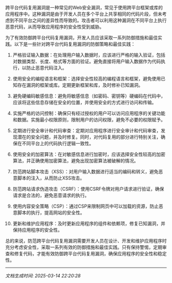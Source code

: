 跨平台代码复用漏洞是一种常见的Web安全漏洞，常见于使用跨平台框架或库的应用程序中。这种漏洞是由于开发人员在多个平台上共享相同的代码片段，但未考虑到不同平台之间的差异性而导致的。攻击者可以利用这种漏洞在不同平台上执行恶意代码，从而导致应用程序的安全性受到威胁。

为了有效防御跨平台代码复用漏洞，开发人员应该采取一系列防御措施和最佳实践。以下是一些针对跨平台代码复用漏洞的防御策略和最佳实践：

1. 严格验证输入数据：在处理用户输入数据时，应该进行严格的输入验证，包括对数据类型、长度、格式等方面的验证。避免直接将用户输入数据作为代码执行，以防止恶意代码注入。

2. 使用安全的编程语言和框架：选择安全性较高的编程语言和框架，避免使用已知存在漏洞的框架或库。定期更新框架和库，及时修补已知漏洞。

3. 避免硬编码敏感信息：避免将敏感信息（如密码、密钥等）硬编码在代码中，应该将这些信息存储在安全的位置，并使用安全的方式进行访问和传输。

4. 实施严格的访问控制：确保只有经过授权的用户可以访问应用程序的关键功能和数据。实施最小权限原则，限制用户的访问权限，避免不必要的权限赋予。

5. 定期进行安全审计和代码审查：定期对应用程序进行安全审计和代码审查，发现潜在的安全问题，并及时修复。同时，对代码复用的部分进行特别关注，确保在不同平台上的代码执行逻辑一致性。

6. 使用安全的加密算法：在对敏感信息进行加密时，应该选择安全性较高的加密算法，并正确使用加密算法，避免出现加密算法被破解的情况。

7. 防范跨站脚本攻击（XSS）：对用户输入数据进行适当的编码和转义，避免恶意脚本的注入，从而防止XSS攻击。

8. 防范跨站请求伪造攻击（CSRF）：使用CSRF令牌对用户请求进行验证，确保请求是合法的，避免恶意请求的执行。

9. 使用内容安全策略（CSP）：通过CSP来限制网页中可以加载的资源，防止恶意脚本的执行，提高网站的安全性。

10. 更新和维护应用程序：及时更新应用程序的组件和依赖项，修复已知漏洞，并保持应用程序的安全性。

总的来说，防范跨平台代码复用漏洞需要开发人员在设计、开发和维护应用程序时充分考虑安全性，采取一系列有效的防御措施和最佳实践。只有保持警惕，定期审查和修复代码，才能有效防御跨平台代码复用漏洞，确保应用程序的安全性和稳定性。

---

*文档生成时间: 2025-03-14 22:20:28*


